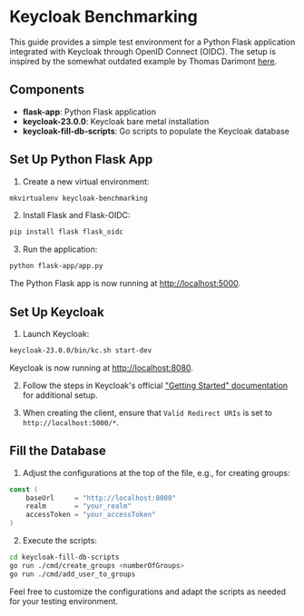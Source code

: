 # Keycloak Benchmarking

This guide provides a simple test environment for a Python Flask application integrated with Keycloak through OpenID Connect (OIDC). The setup is inspired by the somewhat outdated example by Thomas Darimont [here](https://gist.github.com/thomasdarimont/145dc9aa857b831ff2eff221b79d179a).

## Components

- **flask-app**: Python Flask application
- **keycloak-23.0.0**: Keycloak bare metal installation
- **keycloak-fill-db-scripts**: Go scripts to populate the Keycloak database

## Set Up Python Flask App

1. Create a new virtual environment:

```bash
mkvirtualenv keycloak-benchmarking
```

2. Install Flask and Flask-OIDC:

```bash
pip install flask flask_oidc
```

3. Run the application:

```bash
python flask-app/app.py
```

The Python Flask app is now running at [http://localhost:5000](http://localhost:5000).

## Set Up Keycloak

1. Launch Keycloak:

```bash
keycloak-23.0.0/bin/kc.sh start-dev
```

Keycloak is now running at [http://localhost:8080](http://localhost:8080).

2. Follow the steps in Keycloak's official ["Getting Started" documentation](https://www.keycloak.org/getting-started/getting-started-zip) for additional setup.

3. When creating the client, ensure that `Valid Redirect URIs` is set to `http://localhost:5000/*`.

## Fill the Database

1. Adjust the configurations at the top of the file, e.g., for creating groups:

```go
const (
	baseUrl     = "http://localhost:8080"
	realm       = "your_realm"
	accessToken = "your_accessToken"
)
```

2. Execute the scripts:

```bash
cd keycloak-fill-db-scripts
go run ./cmd/create_groups <numberOfGroups>
go run ./cmd/add_user_to_groups
```

Feel free to customize the configurations and adapt the scripts as needed for your testing environment.